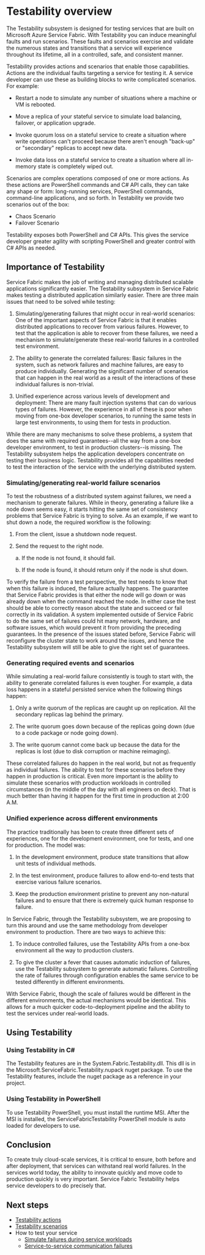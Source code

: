 <properties
   pageTitle="Testability overview | Microsoft Azure"
   description="This article describes the Testability subsystem in Service Fabric for inducing faults and running test scenarios. against your services."
   services="service-fabric"
   documentationCenter=".net"
   authors="rishirsinha"
   manager="timlt"
   editor=""/>

<tags
   ms.service="service-fabric"
   ms.devlang="dotnet"
   ms.topic="article"
   ms.tgt_pltfrm="NA"
   ms.workload="NA"
   ms.date="01/26/2016"
   ms.author="rsinha"/>

# Testability overview

The Testability subsystem is designed for testing services that are built on Microsoft Azure Service Fabric. With Testability you can induce meaningful faults and run scenarios. These faults and scenarios exercise and validate the numerous states and transitions that a service will experience throughout its lifetime, all in a controlled, safe, and consistent manner.

Testability provides actions and scenarios that enable those capabilities. Actions are the individual faults targeting a service for testing it.  A service developer can use these as building blocks to write complicated scenarios. For example:

  * Restart a node to simulate any number of situations where a machine or VM is rebooted.

  * Move a replica of your stateful service to simulate load balancing, failover, or application upgrade.

  * Invoke quorum loss on a stateful service to create a situation where write operations can't proceed because there aren't enough "back-up" or "secondary" replicas to accept new data.

  * Invoke data loss on a stateful service to create a situation where all in-memory state is completely wiped out.

Scenarios are complex operations composed of one or more actions. As these actions are PowerShell commands and C# API calls, they can take any shape or form: long-running services, PowerShell commands, command-line applications, and so forth. In Testability we provide two scenarios out of the box:

  * Chaos Scenario
  * Failover Scenario

Testability exposes both PowerShell and C# APIs. This gives the service developer greater agility with scripting PowerShell and greater control with C# APIs as needed.

## Importance of Testability

Service Fabric makes the job of writing and managing distributed scalable applications significantly easier. The Testability subsystem in Service Fabric makes testing a distributed application similarly easier. There are three main issues that need to be solved while testing:

1. Simulating/generating failures that might occur in real-world scenarios: One of the important aspects of Service Fabric is that it enables distributed applications to recover from various failures. However, to test that the application is able to recover from these failures, we need a mechanism to simulate/generate these real-world failures in a controlled test environment.

2. The ability to generate the correlated failures: Basic failures in the system, such as network failures and machine failures, are easy to produce individually. Generating the significant number of scenarios that can happen in the real world as a result of the interactions of these individual failures is non-trivial.

3. Unified experience across various levels of development and deployment: There are many fault injection systems that can do various types of failures. However, the experience in all of these is poor when moving from one-box developer scenarios, to running the same tests in large test environments, to using them for tests in production.

While there are many mechanisms to solve these problems, a system that does the same with required guarantees--all the way from a one-box developer environment, to test in production clusters--is missing. The Testability subsystem helps the application developers concentrate on testing their business logic. Testability provides all the capabilities needed to test the interaction of the service with the underlying distributed system.

### Simulating/generating real-world failure scenarios

To test the robustness of a distributed system against failures, we need a mechanism to generate failures. While in theory, generating a failure like a node down seems easy, it starts hitting the same set of consistency problems that Service Fabric is trying to solve. As an example, if we want to shut down a node, the required workflow is the following:

1. From the client, issue a shutdown node request.

2. Send the request to the right node.

    a. If the node is not found, it should fail.

    b. If the node is found, it should return only if the node is shut down.

To verify the failure from a test perspective, the test needs to know that when this failure is induced, the failure actually happens. The guarantee that Service Fabric provides is that either the node will go down or was already down when the command reached the node. In either case the test should be able to correctly reason about the state and succeed or fail correctly in its validation. A system implemented outside of Service Fabric to do the same set of failures could hit many network, hardware, and software issues, which would prevent it from providing the preceding guarantees. In the presence of the issues stated before, Service Fabric will reconfigure the cluster state to work around the issues, and hence the Testability subsystem will still be able to give the right set of guarantees.

### Generating required events and scenarios

While simulating a real-world failure consistently is tough to start with, the ability to generate correlated failures is even tougher. For example, a data loss happens in a stateful persisted service when the following things happen:

1. Only a write quorum of the replicas are caught up on replication. All the secondary replicas lag behind the primary.

2. The write quorum goes down because of the replicas going down (due to a code package or node going down).

3. The write quorum cannot come back up because the data for the replicas is lost (due to disk corruption or machine reimaging).

These correlated failures do happen in the real world, but not as frequently as individual failures. The ability to test for these scenarios before they happen in production is critical. Even more important is the ability to simulate these scenarios with production workloads in controlled circumstances (in the middle of the day with all engineers on deck). That is much better than having it happen for the first time in production at 2:00 A.M.

### Unified experience across different environments

The practice traditionally has been to create three different sets of experiences, one for the development environment, one for tests, and one for production. The model was:

1. In the development environment, produce state transitions that allow unit tests of individual methods.

2. In the test environment, produce failures to allow end-to-end tests that exercise various failure scenarios.

3. Keep the production environment pristine to prevent any non-natural failures and to ensure that there is extremely quick human response to failure.

In Service Fabric, through the Testability subsystem, we are proposing to turn this around and use the same methodology from developer environment to production. There are two ways to achieve this:

1. To induce controlled failures, use the Testability APIs from a one-box environment all the way to production clusters.

2. To give the cluster a fever that causes automatic induction of failures, use the Testability subsystem to generate automatic failures. Controlling the rate of failures through configuration enables the same service to be tested differently in different environments.

With Service Fabric, though the scale of failures would be different in the different environments, the actual mechanisms would be identical. This allows for a much quicker code-to-deployment pipeline and the ability to test the services under real-world loads.

## Using Testability

### Using Testability in C#

The Testability features are in the System.Fabric.Testability.dll. This dll is in the Microsoft.ServiceFabric.Testability.nupack nuget package. To use the Testability features, include the nuget package as a reference in your project.

### Using Testability in PowerShell

To use Testability PowerShell, you must install the runtime MSI. After the MSI is installed, the ServiceFabricTestability PowerShell module is auto loaded for developers to use.

## Conclusion

To create truly cloud-scale services, it is critical to ensure, both before and after deployment, that services can withstand real world failures. In the services world today, the ability to innovate quickly and move code to production quickly is very important. Service Fabric Testability helps service developers to do precisely that.

## Next steps

- [Testability actions](service-fabric-testability-actions.md)
- [Testability scenarios](service-fabric-testability-actions.md)
- How to test your service
  - [Simulate failures during service workloads](service-fabric-testability-workload-tests.md)
  - [Service-to-service communication failures](service-fabric-testability-scenarios-service-communication.md)
